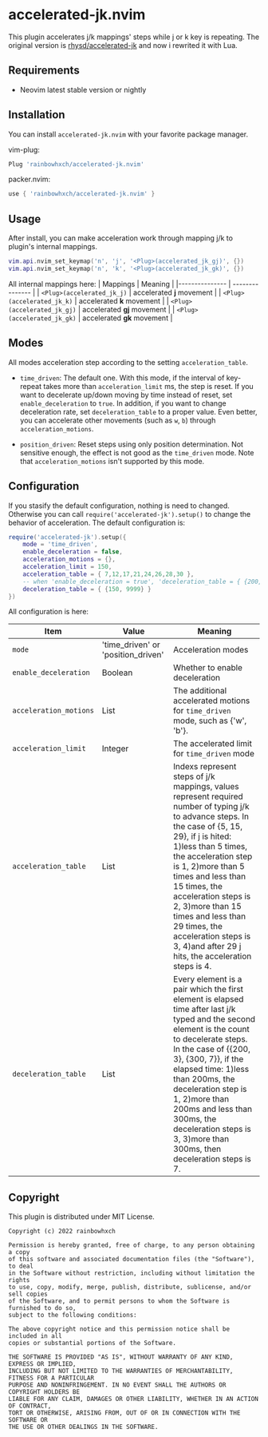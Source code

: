 # accelerated-jk.nvim
This plugin accelerates j/k mappings' steps while j or k key is repeating. The original version is [rhysd/accelerated-jk](https://github.com/rhysd/accelerated-jk) and now i rewrited it with Lua.

## Requirements
- Neovim latest stable version or nightly

## Installation
You can install `accelerated-jk.nvim` with your favorite package manager.

vim-plug:
```lua
Plug 'rainbowhxch/accelerated-jk.nvim'
```
packer.nvim:
```lua
use { 'rainbowhxch/accelerated-jk.nvim' }
```

## Usage
After install, you can make acceleration work through mapping j/k to plugin's internal mappings.
```lua
vim.api.nvim_set_keymap('n', 'j', '<Plug>(accelerated_jk_gj)', {})
vim.api.nvim_set_keymap('n', 'k', '<Plug>(accelerated_jk_gk)', {})
```

All internal mappings here:
| Mappings                    | Meaning                     |
|---------------              | ---------------             |
| `<Plug>(accelerated_jk_j)`  | accelerated **j** movement  |
| `<Plug>(accelerated_jk_k)`  | accelerated **k** movement  |
| `<Plug>(accelerated_jk_gj)` | accelerated **gj** movement |
| `<Plug>(accelerated_jk_gk)` | accelerated **gk** movement |


## Modes
All modes acceleration step according to the setting `acceleration_table`.

- `time_driven`: The default one. With this mode, if the interval of key-repeat takes more than `acceleration_limit` ms, the step is reset. If you want to decelerate up/down moving by time instead of reset, set `enable_deceleration` to `true`. In addition, if you want to change deceleration rate, set `deceleration_table` to a proper value. Even better, you can accelerate other movements (such as `w`, `b`) through `acceleration_motions`.

- `position_driven`: Reset steps using only position determination. Not sensitive enough, the effect is not good as the `time_driven` mode. Note that `acceleration_motions` isn't supported by this mode.

## Configuration
If you stasify the default configuration, nothing is need to changed. Otherwise you can call `require('accelerated-jk').setup()` to change the behavior of acceleration. The default configuration is:
```lua
require('accelerated-jk').setup({
    mode = 'time_driven',
    enable_deceleration = false,
    acceleration_motions = {},
    acceleration_limit = 150,
    acceleration_table = { 7,12,17,21,24,26,28,30 },
    -- when 'enable_deceleration = true', 'deceleration_table = { {200, 3}, {300, 7}, {450, 11}, {600, 15}, {750, 21}, {900, 9999} }'
    deceleration_table = { {150, 9999} }
})
```

All configuration is here:

| Item                  | Value                              | Meaning                                                                                                                                                                                          |
|----------------       | ---------------                    | ---------------                                                                                                                                                                                  |
| `mode`                | 'time_driven' or 'position_driven' | Acceleration modes                                                                                                                                                                                |
| `enable_deceleration` | Boolean                            | Whether to enable deceleration                                                                                                                                                                   |
| `acceleration_motions` | List                              | The additional accelerated motions for `time_driven` mode, such as {'w', 'b'}.                                                                                                                                                     |
| `acceleration_limit`  | Integer                            | The accelerated limit for `time_driven` mode                                                                                                                                                     |
| `acceleration_table`  | List                               | Indexs represent steps of j/k mappings, values represent required number of typing j/k to advance steps. In the case of {5, 15, 29}, if j is hited: 1)less than 5 times, the acceleration step is 1, 2)more than 5 times and less than 15 times, the acceleration steps is 2, 3)more than 15 times and less than 29 times, the acceleration steps is 3, 4)and after 29 j hits, the acceleration steps is 4. |
| `deceleration_table`  | List                               | Every element is a pair which the first element is elapsed time after last j/k typed and the second element is the count to decelerate steps. In the case of {{200, 3}, {300, 7}}, if the elapsed time: 1)less than 200ms, the deceleration step is 1, 2)more than 200ms and less than 300ms, the deceleration steps is 3, 3)more than 300ms, then deceleration steps is 7. |

## Copyright
This plugin is distributed under MIT License.

    Copyright (c) 2022 rainbowhxch

    Permission is hereby granted, free of charge, to any person obtaining a copy
    of this software and associated documentation files (the "Software"), to deal
    in the Software without restriction, including without limitation the rights
    to use, copy, modify, merge, publish, distribute, sublicense, and/or sell copies
    of the Software, and to permit persons to whom the Software is furnished to do so,
    subject to the following conditions:

    The above copyright notice and this permission notice shall be included in all
    copies or substantial portions of the Software.

    THE SOFTWARE IS PROVIDED "AS IS", WITHOUT WARRANTY OF ANY KIND, EXPRESS OR IMPLIED,
    INCLUDING BUT NOT LIMITED TO THE WARRANTIES OF MERCHANTABILITY, FITNESS FOR A PARTICULAR
    PURPOSE AND NONINFRINGEMENT. IN NO EVENT SHALL THE AUTHORS OR COPYRIGHT HOLDERS BE
    LIABLE FOR ANY CLAIM, DAMAGES OR OTHER LIABILITY, WHETHER IN AN ACTION OF CONTRACT,
    TORT OR OTHERWISE, ARISING FROM, OUT OF OR IN CONNECTION WITH THE SOFTWARE OR
    THE USE OR OTHER DEALINGS IN THE SOFTWARE.
